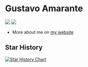 [mysite]: https://gusamarante.me/

# Gustavo Amarante
![](https://img.shields.io/github/followers/gusamarante?style=social)
![](https://img.shields.io/github/stars/gusamarante?style=social)
* More about me on [my website][mysite]

## Star History

[![Star History Chart](https://api.star-history.com/svg?repos=gusamarante/dsgepy,gusamarante/bayesfm,gusamarante/pyacm&type=Date)](https://star-history.com/#gusamarante/dsgepy&gusamarante/bayesfm&gusamarante/pyacm&Date)

